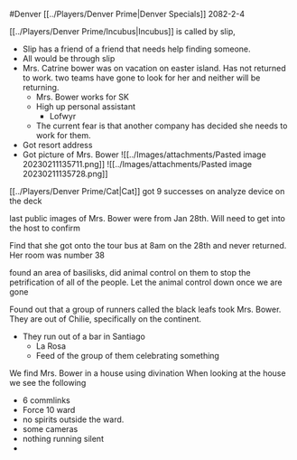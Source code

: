 #Denver
[[../Players/Denver Prime|Denver Specials]]
2082-2-4

[[../Players/Denver Prime/Incubus|Incubus]] is called by slip,
- Slip has a friend of a friend that needs help finding someone. 
- All would be through slip
- Mrs. Catrine bower was on vacation on easter island. Has not returned to work. two teams have gone to look for her and neither will be returning.
	- Mrs. Bower works for SK
	- High up personal assistant
		- Lofwyr
	- The current fear is that another company has decided she needs to work for them.
- Got resort address
- Got picture of Mrs. Bower
![[../Images/attachments/Pasted image 20230211135711.png]] ![[../Images/attachments/Pasted image 20230211135728.png]]

[[../Players/Denver Prime/Cat|Cat]] got 9 successes on analyze device on the deck

last public images of Mrs. Bower were from Jan 28th. Will need to get into the host to confirm

Find that she got onto the tour bus at 8am on the 28th and never returned. Her room was number 38

found an area of basilisks, did animal control on them to stop the petrification of all of the people. Let the animal control down once we are gone

Found out that a group of runners called the black leafs took Mrs. Bower. They are out of Chilie, specifically on the continent. 
- They run out of a bar in Santiago
	- La Rosa
	- Feed of the group of them celebrating something

We find Mrs. Bower in a house using divination
When looking at the house we see the following
- 6 commlinks
- Force 10 ward
- no spirits outside the ward.
- some cameras
- nothing running silent
- 